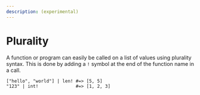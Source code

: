 ```yaml
---
description: (experimental)
---
```


# Plurality

A function or program can easily be called on a list of values using plurality 
syntax. This is done by adding a `!` symbol at the end of the function name in 
a call.

```elk
["hello", "world"] | len! #=> [5, 5]
"123" | int!              #=> [1, 2, 3]
```